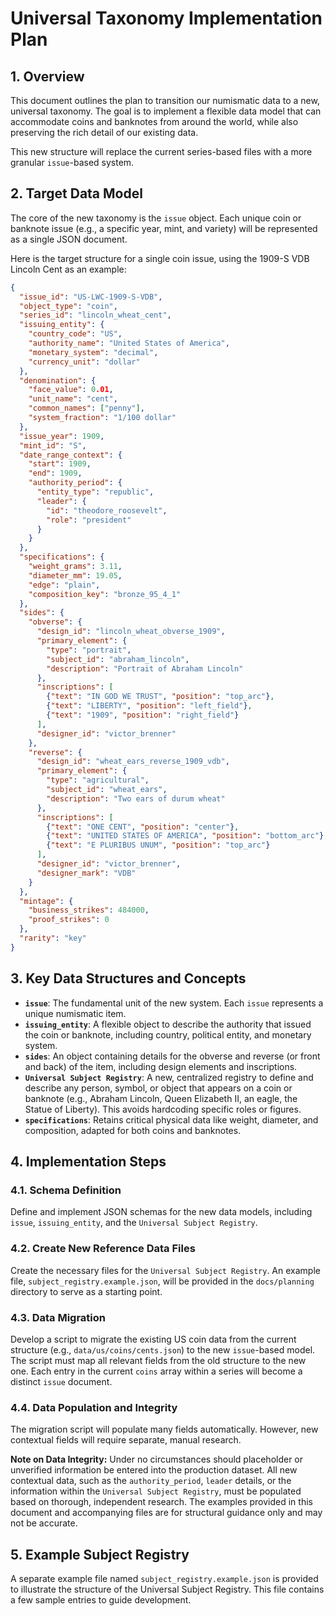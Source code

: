 # Universal Taxonomy Implementation Plan

## 1. Overview

This document outlines the plan to transition our numismatic data to a new, universal taxonomy. The goal is to implement a flexible data model that can accommodate coins and banknotes from around the world, while also preserving the rich detail of our existing data.

This new structure will replace the current series-based files with a more granular `issue`-based system.

## 2. Target Data Model

The core of the new taxonomy is the `issue` object. Each unique coin or banknote issue (e.g., a specific year, mint, and variety) will be represented as a single JSON document.

Here is the target structure for a single coin issue, using the 1909-S VDB Lincoln Cent as an example:

```json
{
  "issue_id": "US-LWC-1909-S-VDB",
  "object_type": "coin",
  "series_id": "lincoln_wheat_cent",
  "issuing_entity": {
    "country_code": "US",
    "authority_name": "United States of America",
    "monetary_system": "decimal",
    "currency_unit": "dollar"
  },
  "denomination": {
    "face_value": 0.01,
    "unit_name": "cent",
    "common_names": ["penny"],
    "system_fraction": "1/100 dollar"
  },
  "issue_year": 1909,
  "mint_id": "S",
  "date_range_context": {
    "start": 1909,
    "end": 1909,
    "authority_period": {
      "entity_type": "republic",
      "leader": {
        "id": "theodore_roosevelt",
        "role": "president"
      }
    }
  },
  "specifications": {
    "weight_grams": 3.11,
    "diameter_mm": 19.05,
    "edge": "plain",
    "composition_key": "bronze_95_4_1"
  },
  "sides": {
    "obverse": {
      "design_id": "lincoln_wheat_obverse_1909",
      "primary_element": {
        "type": "portrait",
        "subject_id": "abraham_lincoln",
        "description": "Portrait of Abraham Lincoln"
      },
      "inscriptions": [
        {"text": "IN GOD WE TRUST", "position": "top_arc"},
        {"text": "LIBERTY", "position": "left_field"},
        {"text": "1909", "position": "right_field"}
      ],
      "designer_id": "victor_brenner"
    },
    "reverse": {
      "design_id": "wheat_ears_reverse_1909_vdb",
      "primary_element": {
        "type": "agricultural",
        "subject_id": "wheat_ears",
        "description": "Two ears of durum wheat"
      },
      "inscriptions": [
        {"text": "ONE CENT", "position": "center"},
        {"text": "UNITED STATES OF AMERICA", "position": "bottom_arc"},
        {"text": "E PLURIBUS UNUM", "position": "top_arc"}
      ],
      "designer_id": "victor_brenner",
      "designer_mark": "VDB"
    }
  },
  "mintage": {
    "business_strikes": 484000,
    "proof_strikes": 0
  },
  "rarity": "key"
}
```

## 3. Key Data Structures and Concepts

-   **`issue`**: The fundamental unit of the new system. Each `issue` represents a unique numismatic item.
-   **`issuing_entity`**: A flexible object to describe the authority that issued the coin or banknote, including country, political entity, and monetary system.
-   **`sides`**: An object containing details for the obverse and reverse (or front and back) of the item, including design elements and inscriptions.
-   **`Universal Subject Registry`**: A new, centralized registry to define and describe any person, symbol, or object that appears on a coin or banknote (e.g., Abraham Lincoln, Queen Elizabeth II, an eagle, the Statue of Liberty). This avoids hardcoding specific roles or figures.
-   **`specifications`**: Retains critical physical data like weight, diameter, and composition, adapted for both coins and banknotes.

## 4. Implementation Steps

### 4.1. Schema Definition
Define and implement JSON schemas for the new data models, including `issue`, `issuing_entity`, and the `Universal Subject Registry`.

### 4.2. Create New Reference Data Files
Create the necessary files for the `Universal Subject Registry`. An example file, `subject_registry.example.json`, will be provided in the `docs/planning` directory to serve as a starting point.

### 4.3. Data Migration
Develop a script to migrate the existing US coin data from the current structure (e.g., `data/us/coins/cents.json`) to the new `issue`-based model. The script must map all relevant fields from the old structure to the new one. Each entry in the current `coins` array within a series will become a distinct `issue` document.

### 4.4. Data Population and Integrity
The migration script will populate many fields automatically. However, new contextual fields will require separate, manual research.

**Note on Data Integrity:** Under no circumstances should placeholder or unverified information be entered into the production dataset. All new contextual data, such as the `authority_period`, `leader` details, or the information within the `Universal Subject Registry`, must be populated based on thorough, independent research. The examples provided in this document and accompanying files are for structural guidance only and may not be accurate.

## 5. Example Subject Registry

A separate example file named `subject_registry.example.json` is provided to illustrate the structure of the Universal Subject Registry. This file contains a few sample entries to guide development.
